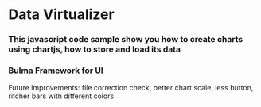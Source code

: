 # Data Virtualizer 
### This javascript code sample show you how to create charts using chartjs, how to store and load its data
### Bulma Framework for UI 

Future improvements: file correction check, better chart scale, less button, ritcher bars with different colors